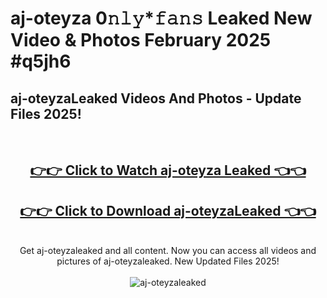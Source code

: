 # aj-oteyza 0𝚗𝚕𝚢*𝚏𝚊𝚗𝚜 Leaked New Video & Photos February 2025 #q5jh6

<h2>aj-oteyzaLeaked Videos And Photos - Update Files 2025!</h2>
<br>
<div align="center">
<h2><a href="https://mediaupload.pro?title=aj-oteyza&ref=11F" rel="nofollow">👉👉 Click to Watch aj-oteyza Leaked 👈👈</a></h2>
<h2><a href="https://mediaupload.pro?title=aj-oteyza&ref=11F" rel="nofollow">👉👉 Click to Download aj-oteyzaLeaked 👈👈</a></h2>
<br>
Get aj-oteyzaleaked and all content. Now you can access all videos and pictures of aj-oteyzaleaked. New Updated Files 2025!
<br>
<br>
<a href="https://mediaupload.pro?title=aj-oteyza&ref=11F" rel="nofollow" data-target="animated-image.originalLink"><img src="https://i.ibb.co/Gkj2r4b/banner.png" alt="aj-oteyzaleaked" style="max-width: 100%; display: inline-block;" data-target="animated-image.originalImage"></a>
</div>
<br>

